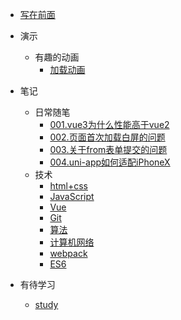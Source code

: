 - [写在前面](doc/guider.md)
- 演示
    - 有趣的动画
        - [加载动画](doc/animation/light.html)

- 笔记
    - 日常随笔
        - [001.vue3为什么性能高于vue2](doc/notes/More/vue3.md)
        - [002.页面首次加载白屏的问题](doc/notes/More/beginWrite.md)       
        - [003.关于from表单提交的问题](doc/notes/More/from.md) 
        - [004.uni-app如何适配iPhoneX](doc/notes/More/fit.md) 
    - 技术
        - [html+css](doc/interview/technology/formalCSS.md)
        - [JavaScript](doc/interview/technology/JavaScript.md)
        - [Vue](doc/interview/technology/Vue.md)
        - [Git](doc/interview/technology/git.md)
        - [算法](doc/interview/technology/suan.md)
        - [计算机网络](doc/interview/technology/internet.md)
        - [webpack](doc/interview/technology/webpack.md)
        - [ES6](doc/interview/technology/ES6.md)
- 有待学习
    - [study](doc/study/more.md)
    <!-- - [アニメ](doc/study/comic.md) -->
    
